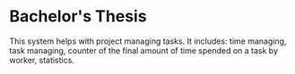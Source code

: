 # Bachelor's Thesis

 This system helps with project managing tasks. It includes: time managing, task managing, counter of the final amount of time spended on a task by worker, statistics.
